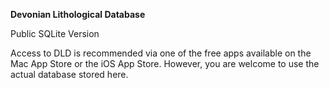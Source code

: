 **Devonian Lithological Database**

Public SQLite Version


Access to DLD is recommended via one of the free apps available on the Mac App Store or the iOS App Store.  However, you are welcome to use the actual database stored here.  